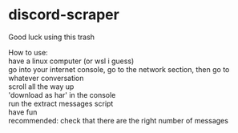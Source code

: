 # discord-scraper
Good luck using this trash

How to use:  
have a linux computer (or wsl i guess)  
go into your internet console, go to the network section, then go to whatever conversation  
scroll all the way up  
'download as har' in the console  
run the extract messages script  
have fun  
recommended: check that there are the right number of messages  
